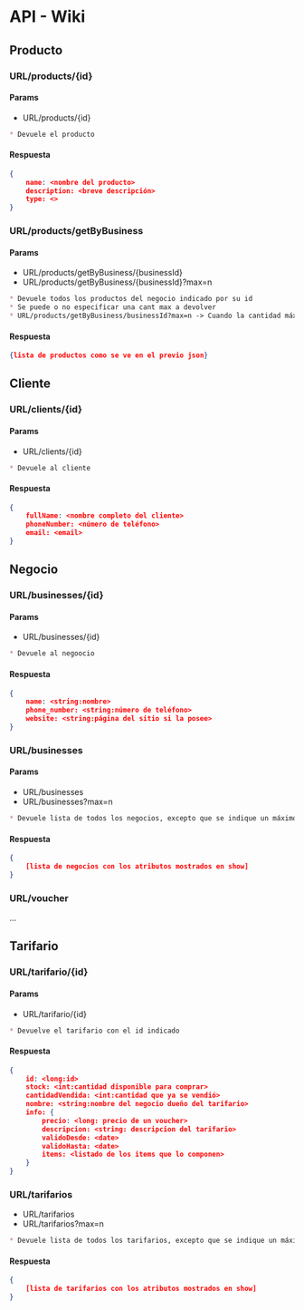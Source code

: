 # API - Wiki

## Producto

### URL/products/{id}

#### Params

* URL/products/{id}

```md
* Devuele el producto
```

#### Respuesta

```json
{
    name: <nombre del producto>
    description: <breve descripción>
    type: <>
}
```

### URL/products/getByBusiness

#### Params

* URL/products/getByBusiness/{businessId}
* URL/products/getByBusiness/{businessId}?max=n

```md
* Devuele todos los productos del negocio indicado por su id
* Se puede o no especificar una cant max a devolver
* URL/products/getByBusiness/businessId?max=n -> Cuando la cantidad máximas se especifica
```

#### Respuesta

```json
{lista de productos como se ve en el previo json}
```

## Cliente

### URL/clients/{id}

#### Params

* URL/clients/{id}

```md
* Devuele al cliente
```

#### Respuesta

```json
{
    fullName: <nombre completo del cliente>
    phoneNumber: <número de teléfono>
    email: <email>
}
```

## Negocio

### URL/businesses/{id}

#### Params

* URL/businesses/{id}

```md
* Devuele al negoocio
```

#### Respuesta

```json
{
    name: <string:nombre>
    phone_number: <string:número de teléfono>
    website: <string:página del sitio si la posee>
}
```

### URL/businesses

#### Params

* URL/businesses
* URL/businesses?max=n

```md
* Devuele lista de todos los negocios, excepto que se indique un máximo
```

#### Respuesta

```json
{
    [lista de negocios con los atributos mostrados en show]
}
```

### URL/voucher

...

## Tarifario

### URL/tarifario/{id}

#### Params

* URL/tarifario/{id}

```md
* Devuelve el tarifario con el id indicado
```

#### Respuesta

```json
{
    id: <long:id>
    stock: <int:cantidad disponible para comprar>
    cantidadVendida: <int:cantidad que ya se vendió>
    nombre: <string:nombre del negocio dueño del tarifario>
    info: {
        precio: <long: precio de un voucher>
        descripcion: <string: descripcion del tarifario>
        validoDesde: <date>
        validoHasta: <date>
        items: <listado de los items que lo componen>
    }
}
```

### URL/tarifarios

* URL/tarifarios
* URL/tarifarios?max=n

```md
* Devuele lista de todos los tarifarios, excepto que se indique un máximo
```

#### Respuesta

```json
{
    [lista de tarifarios con los atributos mostrados en show]
}
```
